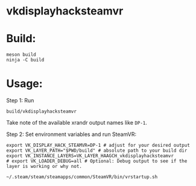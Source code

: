 # vkdisplayhacksteamvr

# Build:

```
meson build
ninja -C build
```

# Usage:

Step 1: Run
```
build/vkdisplayhacksteamvr
```

Take note of the available xrandr output names like `DP-1`.

Step 2: Set environment variables and run SteamVR:
```
export VK_DISPLAY_HACK_STEAMVR=DP-1 # adjust for your desired output
export VK_LAYER_PATH="$PWD/build" # absolute path to your build dir
export VK_INSTANCE_LAYERS=VK_LAYER_HAAGCH_vkdisplayhacksteamvr
# export VK_LOADER_DEBUG=all # Optional: Debug output to see if the layer is working or why not.

~/.steam/steam/steamapps/common/SteamVR/bin/vrstartup.sh
```

